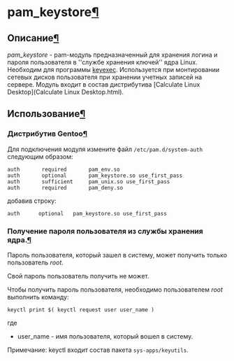 # pam\_keystore[¶](#pam_keystore)

## Описание[¶](#Описание)

_pam\_keystore_ - pam-модуль предназначенный для хранения логина и пароля пользователя в ''службе хранения ключей'' ядра Linux.  
Необходим для программы [keyexec](.html). Используется при монтировании сетевых дисков пользователя при хранении учетных записей на сервере. Модуль входит в соcтав дистрибутива [Calculate Linux Desktop](Calculate Linux Desktop.html).

## Использование[¶](#Использование)

### Дистрибутив Gentoo[¶](#Дистрибутив-Gentoo)

Для подключения модуля измените файл `/etc/pam.d/system-auth` следующим образом:  

    
    auth       required       pam_env.so
    auth       optional       pam_keystore.so use_first_pass
    auth       sufficient     pam_unix.so use_first_pass
    auth       required       pam_deny.so
    

добавив строку:  

    
    auth      optional   pam_keystore.so use_first_pass
    

### Получение пароля пользователя из службы хранения ядра.[¶](#Получение-пароля-пользователя-из-службы-хранения-ядра)

Пароль пользователя, который зашел в систему, может получить только пользователь _root_.

Свой пароль пользователь получить не может.

Чтобы получить пароль пользователя, необходимо пользователем _root_ выполнить команду:  

    
    keyctl print $( keyctl request user user_name )
    

где

* user\_name - имя пользователя, который вошел в систему.

Примечание: keyctl входит состав пакета `sys-apps/keyutils`.